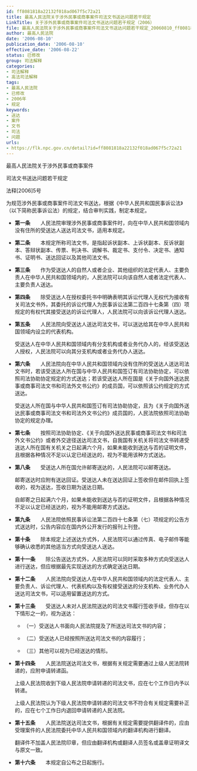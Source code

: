 ```yaml
---
id: ff8081818a22132f018ad067f5c72a21
title: 最高人民法院关于涉外民事或商事案件司法文书送达问题若干规定
LinkTitle: 关于涉外民事或商事案件司法文书送达问题若干规定（2006）
file: 最高人民法院关于涉外民事或商事案件司法文书送达问题若干规定_20060810_ff8081818a22132f018ad067f5c72a21.docx
author: 最高人民法院
date: '2006-08-10'
publication_date: '2006-08-10'
effective_date: '2006-08-22'
status: 已修改
group: 司法解释
categories:
- 司法解释
- 高法司法解释
tags:
- 最高人民法院
- 已修改
- 2006年
- 规定
keywords:
- 送达
- 案件
- 文书
- 司法
- 问题
urls:
- https://flk.npc.gov.cn/detail?id=ff8081818a22132f018ad067f5c72a21
---
```


最高人民法院关于涉外民事或商事案件

司法文书送达问题若干规定

法释[2006]5号

为规范涉外民事或商事案件司法文书送达，根据《中华人民共和国民事诉讼法》（以下简称民事诉讼法）的规定，结合审判实践，制定本规定。

- **第一条**　　人民法院审理涉外民事或商事案件时，向在中华人民共和国领域内没有住所的受送达人送达司法文书，适用本规定。

- **第二条**　　本规定所称司法文书，是指起诉状副本、上诉状副本、反诉状副本、答辩状副本、传票、判决书、调解书、裁定书、支付令、决定书、通知书、证明书、送达回证以及其他司法文书。

- **第三条**　　作为受送达人的自然人或者企业、其他组织的法定代表人、主要负责人在中华人民共和国领域内的，人民法院可以向该自然人或者法定代表人、主要负责人送达。

- **第四条**　　除受送达人在授权委托书中明确表明其诉讼代理人无权代为接收有关司法文书外，其委托的诉讼代理人为民事诉讼法第二百四十七条第（四）项规定的有权代其接受送达的诉讼代理人，人民法院可以向该诉讼代理人送达。

- **第五条**　　人民法院向受送达人送达司法文书，可以送达给其在中华人民共和国领域内设立的代表机构。

  受送达人在中华人民共和国领域内有分支机构或者业务代办人的，经该受送达人授权，人民法院可以向其分支机构或者业务代办人送达。

- **第六条**　　人民法院向在中华人民共和国领域内没有住所的受送达人送达司法文书时，若该受送达人所在国与中华人民共和国签订有司法协助协定，可以依照司法协助协定规定的方式送达；若该受送达人所在国是《关于向国外送达民事或商事司法文书和司法外文书公约》的成员国，可以依照该公约规定的方式送达。

  受送达人所在国与中华人民共和国签订有司法协助协定，且为《关于向国外送达民事或商事司法文书和司法外文书公约》成员国的，人民法院依照司法协助协定的规定办理。

- **第七条**　　按照司法协助协定、《关于向国外送达民事或商事司法文书和司法外文书公约》或者外交途径送达司法文书，自我国有关机关将司法文书转递受送达人所在国有关机关之日起满六个月，如果未能收到送达与否的证明文件，且根据各种情况不足以认定已经送达的，视为不能用该种方式送达。

- **第八条**　　受送达人所在国允许邮寄送达的，人民法院可以邮寄送达。

  邮寄送达时应附有送达回证。受送达人未在送达回证上签收但在邮件回执上签收的，视为送达，签收日期为送达日期。

  自邮寄之日起满六个月，如果未能收到送达与否的证明文件，且根据各种情况不足以认定已经送达的，视为不能用邮寄方式送达。

- **第九条**　　人民法院依照民事诉讼法第二百四十七条第（七）项规定的公告方式送达时，公告内容应在国内外公开发行的报刊上刊登。

- **第十条**　　除本规定上述送达方式外，人民法院可以通过传真、电子邮件等能够确认收悉的其他适当方式向受送达人送达。

- **第十一条**　　除公告送达方式外，人民法院可以同时采取多种方式向受送达人进行送达，但应根据最先实现送达的方式确定送达日期。

- **第十二条**　　人民法院向受送达人在中华人民共和国领域内的法定代表人、主要负责人、诉讼代理人、代表机构以及有权接受送达的分支机构、业务代办人送达司法文书，可以适用留置送达的方式。

- **第十三条**　　受送达人未对人民法院送达的司法文书履行签收手续，但存在以下情形之一的，视为送达：

  - （一）受送达人书面向人民法院提及了所送达司法文书的内容；

  - （二）受送达人已经按照所送达司法文书的内容履行；

  - （三）其他可以视为已经送达的情形。

- **第十四条**　　人民法院送达司法文书，根据有关规定需要通过上级人民法院转递的，应附申请转递函。

  上级人民法院收到下级人民法院申请转递的司法文书，应在七个工作日内予以转递。

  上级人民法院认为下级人民法院申请转递的司法文书不符合有关规定需要补正的，应在七个工作日内退回申请转递的人民法院。

- **第十五条**　　人民法院送达司法文书，根据有关规定需要提供翻译件的，应由受理案件的人民法院委托中华人民共和国领域内的翻译机构进行翻译。

  翻译件不加盖人民法院印章，但应由翻译机构或翻译人员签名或盖章证明译文与原文一致。

- **第十六条**　　本规定自公布之日起施行。
